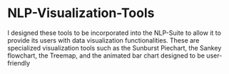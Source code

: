 # NLP-Visualization-Tools
I designed these tools to be incorporated into the NLP-Suite to allow it to provide its users with data visualization functionalities. These are specialized visualization tools such as the Sunburst Piechart, the Sankey flowchart, the Treemap, and the animated bar chart designed to be user-friendly
